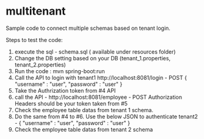 # multitenant
Sample code to connect multiple schemas based on tenant login.

Steps to test the code:
1. execute the sql - schema.sql ( available under resources folder) 
2. Change the DB setting based on your DB (tenant_1.properties, tenant_2.properties)
3. Run the code : mvn spring-boot:run
4. Call the API to login with tenant1
   http://localhost:8081/login - POST
   {
      "username" : "user",
      "password" : "user"
   }
5. Take the Authrization token from #4 API
6. call the API - http://localhost:8081/employee - POST
   Authorization Headers should be your token taken from #5
7. Check the employee table datas from tenant 1 schema.
8. Do the same from #4 to #6. Use the below JSON to authenticate tenant2 - 
   {
      "username" : "user",
      "password" : "user"
   }
9. Check the employee table datas from tenant 2 schema
